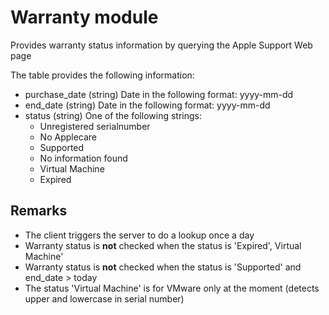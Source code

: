 Warranty module
==============

Provides warranty status information by querying the Apple Support Web page

The table provides the following information:

* purchase_date (string) Date in the following format: yyyy-mm-dd
* end_date (string) Date in the following format: yyyy-mm-dd
* status (string) One of the following strings: 
  * Unregistered serialnumber
  * No Applecare
  * Supported
  * No information found
  * Virtual Machine
  * Expired

Remarks
---

* The client triggers the server to do a lookup once a day
* Warranty status is **not** checked when the status is 'Expired', Virtual Machine'
* Warranty status is **not** checked when the status is 'Supported' and end_date > today
* The status 'Virtual Machine' is for VMware only at the moment (detects upper and lowercase in serial number)
